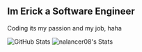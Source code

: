## Im Erick a Software Engineer

Coding its my passion and my job, haha

![GitHub Stats](https://github-readme-streak-stats.herokuapp.com/?user=nalancer08&theme=default&hide_border=true)
![nalancer08's Stats](https://github-readme-stats.vercel.app/api?username=nalancer08&theme=vue-dark&show_icons=true&hide_border=true&count_private=true)
